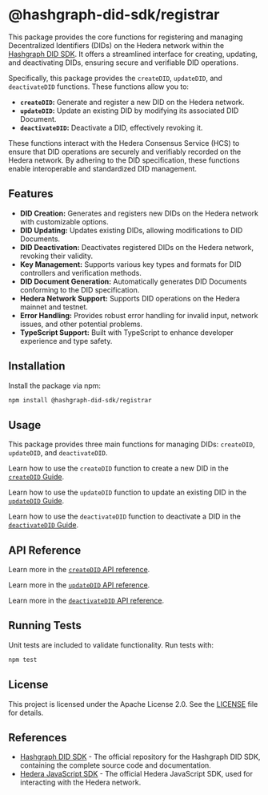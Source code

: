 # @hashgraph-did-sdk/registrar

This package provides the core functions for registering and managing Decentralized Identifiers (DIDs) on the Hedera network within the [Hashgraph DID SDK](https://github.com/Swiss-Digital-Assets-Institute/hashgraph-did-sdk-js). It offers a streamlined interface for creating, updating, and deactivating DIDs, ensuring secure and verifiable DID operations.

Specifically, this package provides the `createDID`, `updateDID`, and `deactivateDID` functions. These functions allow you to:

- **`createDID`:** Generate and register a new DID on the Hedera network.
- **`updateDID`:** Update an existing DID by modifying its associated DID Document.
- **`deactivateDID`:** Deactivate a DID, effectively revoking it.

These functions interact with the Hedera Consensus Service (HCS) to ensure that DID operations are securely and verifiably recorded on the Hedera network. By adhering to the DID specification, these functions enable interoperable and standardized DID management.

## Features

- **DID Creation:** Generates and registers new DIDs on the Hedera network with customizable options.
- **DID Updating:** Updates existing DIDs, allowing modifications to DID Documents.
- **DID Deactivation:** Deactivates registered DIDs on the Hedera network, revoking their validity.
- **Key Management:** Supports various key types and formats for DID controllers and verification methods.
- **DID Document Generation:** Automatically generates DID Documents conforming to the DID specification.
- **Hedera Network Support:** Supports DID operations on the Hedera mainnet and testnet.
- **Error Handling:** Provides robust error handling for invalid input, network issues, and other potential problems.
- **TypeScript Support:** Built with TypeScript to enhance developer experience and type safety.

## Installation

Install the package via npm:

```bash
npm install @hashgraph-did-sdk/registrar
```

## Usage

This package provides three main functions for managing DIDs: `createDID`, `updateDID`, and `deactivateDID`.

Learn how to use the `createDID` function to create a new DID in the [`createDID` Guide](https://swiss-digital-assets-institute.github.io/hashgraph-did-sdk-js/documentation/0.0.2-alpha/04-implementation/components/createDID-guide.html).

Learn how to use the `updateDID` function to update an existing DID in the [`updateDID` Guide](https://swiss-digital-assets-institute.github.io/hashgraph-did-sdk-js/documentation/0.0.2-alpha/04-implementation/components/updateDID-guide.html).

Learn how to use the `deactivateDID` function to deactivate a DID in the [`deactivateDID` Guide](https://swiss-digital-assets-institute.github.io/hashgraph-did-sdk-js/documentation/0.0.2-alpha/04-implementation/components/deactivateDID-guide.html).

## API Reference

Learn more in the [`createDID` API reference](https://swiss-digital-assets-institute.github.io/hashgraph-did-sdk-js/documentation/0.0.2-alpha/04-implementation/components/createDID-api.html).

Learn more in the [`updateDID` API reference](https://swiss-digital-assets-institute.github.io/hashgraph-did-sdk-js/documentation/0.0.2-alpha/04-implementation/components/updateDID-api.html).

Learn more in the [`deactivateDID` API reference](https://swiss-digital-assets-institute.github.io/hashgraph-did-sdk-js/documentation/0.0.2-alpha/04-implementation/components/deactivateDID-api.html).

## Running Tests

Unit tests are included to validate functionality. Run tests with:

```bash
npm test
```

## License

This project is licensed under the Apache License 2.0. See the [LICENSE](LICENSE) file for details.

## References

- [Hashgraph DID SDK](https://github.com/Swiss-Digital-Assets-Institute/hashgraph-did-sdk-js) - The official repository for the Hashgraph DID SDK, containing the complete source code and documentation.
- [Hedera JavaScript SDK](https://github.com/hashgraph/hedera-sdk-js) - The official Hedera JavaScript SDK, used for interacting with the Hedera network.
